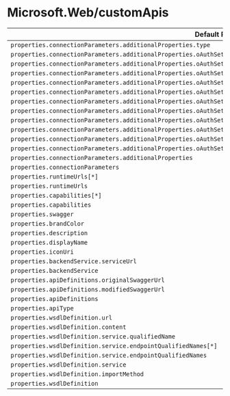 # Microsoft.Web/customApis

| Default Path | Alias |
|---|---|
| `properties.connectionParameters.additionalProperties.type` | `Microsoft.Web/customApis/connectionParameters.additionalProperties.type` |
| `properties.connectionParameters.additionalProperties.oAuthSettings.identityProvider` | `Microsoft.Web/customApis/connectionParameters.additionalProperties.oAuthSettings.identityProvider` |
| `properties.connectionParameters.additionalProperties.oAuthSettings.clientId` | `Microsoft.Web/customApis/connectionParameters.additionalProperties.oAuthSettings.clientId` |
| `properties.connectionParameters.additionalProperties.oAuthSettings.clientSecret` | `Microsoft.Web/customApis/connectionParameters.additionalProperties.oAuthSettings.clientSecret` |
| `properties.connectionParameters.additionalProperties.oAuthSettings.scopes[*]` | `Microsoft.Web/customApis/connectionParameters.additionalProperties.oAuthSettings.scopes[*]` |
| `properties.connectionParameters.additionalProperties.oAuthSettings.scopes` | `Microsoft.Web/customApis/connectionParameters.additionalProperties.oAuthSettings.scopes` |
| `properties.connectionParameters.additionalProperties.oAuthSettings.redirectUrl` | `Microsoft.Web/customApis/connectionParameters.additionalProperties.oAuthSettings.redirectUrl` |
| `properties.connectionParameters.additionalProperties.oAuthSettings.customParameters.additionalProperties` | `Microsoft.Web/customApis/connectionParameters.additionalProperties.oAuthSettings.customParameters.additionalProperties` |
| `properties.connectionParameters.additionalProperties.oAuthSettings.customParameters.additionalProperties.options` | `Microsoft.Web/customApis/connectionParameters.additionalProperties.oAuthSettings.customParameters.additionalProperties.options` |
| `properties.connectionParameters.additionalProperties.oAuthSettings.customParameters.additionalProperties.uiDefinition` | `Microsoft.Web/customApis/connectionParameters.additionalProperties.oAuthSettings.customParameters.additionalProperties.uiDefinition` |
| `properties.connectionParameters.additionalProperties.oAuthSettings.customParameters` | `Microsoft.Web/customApis/connectionParameters.additionalProperties.oAuthSettings.customParameters` |
| `properties.connectionParameters.additionalProperties.oAuthSettings` | `Microsoft.Web/customApis/connectionParameters.additionalProperties.oAuthSettings` |
| `properties.connectionParameters.additionalProperties` | `Microsoft.Web/customApis/connectionParameters.additionalProperties` |
| `properties.connectionParameters` | `Microsoft.Web/customApis/connectionParameters` |
| `properties.runtimeUrls[*]` | `Microsoft.Web/customApis/runtimeUrls[*]` |
| `properties.runtimeUrls` | `Microsoft.Web/customApis/runtimeUrls` |
| `properties.capabilities[*]` | `Microsoft.Web/customApis/capabilities[*]` |
| `properties.capabilities` | `Microsoft.Web/customApis/capabilities` |
| `properties.swagger` | `Microsoft.Web/customApis/swagger` |
| `properties.brandColor` | `Microsoft.Web/customApis/brandColor` |
| `properties.description` | `Microsoft.Web/customApis/description` |
| `properties.displayName` | `Microsoft.Web/customApis/displayName` |
| `properties.iconUri` | `Microsoft.Web/customApis/iconUri` |
| `properties.backendService.serviceUrl` | `Microsoft.Web/customApis/backendService.serviceUrl` |
| `properties.backendService` | `Microsoft.Web/customApis/backendService` |
| `properties.apiDefinitions.originalSwaggerUrl` | `Microsoft.Web/customApis/apiDefinitions.originalSwaggerUrl` |
| `properties.apiDefinitions.modifiedSwaggerUrl` | `Microsoft.Web/customApis/apiDefinitions.modifiedSwaggerUrl` |
| `properties.apiDefinitions` | `Microsoft.Web/customApis/apiDefinitions` |
| `properties.apiType` | `Microsoft.Web/customApis/apiType` |
| `properties.wsdlDefinition.url` | `Microsoft.Web/customApis/wsdlDefinition.url` |
| `properties.wsdlDefinition.content` | `Microsoft.Web/customApis/wsdlDefinition.content` |
| `properties.wsdlDefinition.service.qualifiedName` | `Microsoft.Web/customApis/wsdlDefinition.service.qualifiedName` |
| `properties.wsdlDefinition.service.endpointQualifiedNames[*]` | `Microsoft.Web/customApis/wsdlDefinition.service.endpointQualifiedNames[*]` |
| `properties.wsdlDefinition.service.endpointQualifiedNames` | `Microsoft.Web/customApis/wsdlDefinition.service.endpointQualifiedNames` |
| `properties.wsdlDefinition.service` | `Microsoft.Web/customApis/wsdlDefinition.service` |
| `properties.wsdlDefinition.importMethod` | `Microsoft.Web/customApis/wsdlDefinition.importMethod` |
| `properties.wsdlDefinition` | `Microsoft.Web/customApis/wsdlDefinition` |


